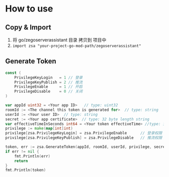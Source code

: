 # How to use
## Copy & Import
1. 将 go/zegoserverassistant 目录 拷贝到 项目中
2. `import zsa "your-project-go-mod-path/zegoserverassistant"`

## Generate Token
```go
const (
	PrivilegeKeyLogin   = 1 // 登录
	PrivilegeKeyPublish = 2 // 推流
	PrivilegeEnable     = 1 // 开启
	PrivilegeDisable    = 0 // 关闭
)
```

```go
var appId uint32 = <Your app ID>   // type: uint32
roomId := <The channel this token is generated for>  // type: string
userId := <Your user ID>  // type: string
secret := <Your app certificate>  // type: 32 byte length string
var effectiveTimeInSeconds int64 = <Your token effectiveTime> //type: int64; unit: s
privilege := make(map[int]int)
privilege[zsa.PrivilegeKeyLogin] = zsa.PrivilegeEnable      // 登录权限
privilege[zsa.PrivilegeKeyPublish] = zsa.PrivilegeDisable   // 推流权限

token, err := zsa.GenerateToken(appId, roomId, userId, privilege, secret, effectiveTimeInSeconds)
if err != nil {
    fmt.Println(err)
    return
}
fmt.Println(token)
```
